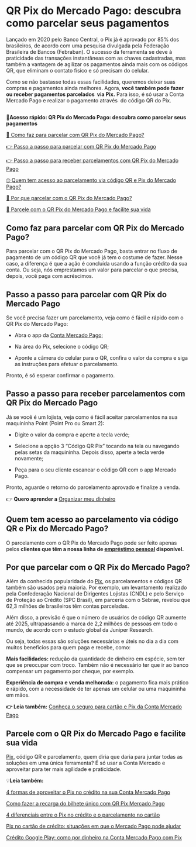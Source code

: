 # QR Pix do Mercado Pago: descubra como parcelar seus pagamentos

Lançado em 2020 pelo Banco Central, o Pix já é aprovado por 85% dos brasileiros, de acordo com uma pesquisa divulgada pela Federação Brasileira de Bancos (Febraban). O sucesso da ferramenta se deve à praticidade das transações instantâneas com as chaves cadastradas, mas também a vantagem de agilizar os pagamentos ainda mais com os códigos QR, que eliminam o contato físico e só precisam do celular.

Como se não bastasse todas essas facilidades, queremos deixar suas compras e pagamentos ainda melhores. Agora, **você também pode fazer ou receber pagamentos parcelados  via Pix.** Para isso, é só usar a Conta Mercado Pago e realizar o pagamento através  do código QR do Pix.

## 

**💙Acesso rápido: QR Pix do Mercado Pago: descubra como parcelar seus pagamentos**

[🤔 Como faz para parcelar com QR Pix do Mercado Pago?](#A)

[👉 Passo a passo para parcelar com QR Pix do Mercado Pago](#B)

[👉 Passo a passo para receber parcelamentos com QR Pix do Mercado Pago](#C)

[🙄 Quem tem acesso ao parcelamento via código QR e Pix do Mercado Pago?](#D)

[🙂 Por que parcelar com o QR Pix do Mercado Pago?](#E)

[💙 Parcele com o QR Pix do Mercado Pago e facilite sua vida](#F)

[](#)
## **Como faz para parcelar com QR Pix do Mercado Pago?**

Para parcelar com o QR Pix do Mercado Pago, basta entrar no fluxo de pagamento de um código QR que você já tem o costume de fazer. Nesse caso, a diferença é que a ação é concluída usando a função crédito da sua conta. Ou seja, nós emprestamos um valor para parcelar o que precisa, depois, você paga com acréscimos.

[](#)
## **Passo a passo para parcelar com QR Pix do Mercado Pago**

Se você precisa fazer um parcelamento, veja como é fácil e rápido com o QR Pix do Mercado Pago:

- Abra o app da [Conta Mercado Pago](https://meubolso.mercadopago.com.br/depositar-conta-mercado-pago);

- Na área do Pix, selecione o código QR;

- Aponte a câmera do celular para o QR, confira o valor da compra e siga as instruções para efetuar o parcelamento.

Pronto, é só esperar confirmar o pagamento.

[](#)
## **Passo a passo para receber parcelamentos com QR Pix do Mercado Pago**

Já se você é um lojista, veja como é fácil aceitar parcelamentos na sua maquininha Point (Point Pro ou Smart 2):

- Digite o valor da compra e aperte a tecla verde;

- Selecione a opção 3 “Código QR Pix” tocando na tela ou navegando pelas setas da maquininha. Depois disso, aperte a tecla verde novamente;

- Peça para o seu cliente escanear o código QR com o app Mercado Pago. 

Pronto, aguarde o retorno do parcelamento aprovado e finalize a venda.

👉 **Quero aprender a** [Organizar meu dinheiro](https://meubolso.mercadopago.com.br/metas-financeiras-com-o-mercado-pago)

[](#)
## **Quem tem acesso ao parcelamento via código QR e Pix do Mercado Pago?**

O parcelamento com o QR Pix do Mercado Pago pode ser feito apenas pelos **clientes que têm a nossa linha de [empréstimo pessoal](https://meubolso.mercadopago.com.br/emprestimo-pessoal) disponível.**

[](#)
## **Por que parcelar com o QR Pix do Mercado Pago?**

Além da conhecida popularidade do [Pix](https://meubolso.mercadopago.com.br/vantagens-pix-tudo-que-voce-precisa-saber), os parcelamentos e códigos QR também são usados pela maioria. Por exemplo, um levantamento realizado pela Confederação Nacional de Dirigentes Lojistas (CNDL) e pelo Serviço de Proteção ao Crédito (SPC Brasil), em parceria com o Sebrae, revelou que 62,3 milhões de brasileiros têm contas parceladas.

Além disso, a previsão é que o número de usuários de código QR aumente até 2025, ultrapassando a marca de 2,2 milhões de pessoas em todo o mundo, de acordo com o estudo global da Juniper Research.

Ou seja, todas essas são soluções necessárias e úteis no dia a dia com muitos benefícios para quem paga e recebe, como:

**Mais facilidades:** redução da quantidade de dinheiro em espécie, sem ter que se preocupar com troco. Também não é necessário ter que ir ao banco compensar um pagamento por cheque, por exemplo.

**Experiência de compra e venda melhorada:** o pagamento fica mais prático e rápido, com a necessidade de ter apenas um celular ou uma maquininha em mãos.

**👉 Leia também:** [Conheça o seguro para cartão e Pix da Conta Mercado Pago](https://meubolso.mercadopago.com.br/seguro-cartao-pix-mercado-pago)

[](#)
## **Parcele com o QR Pix do Mercado Pago e facilite sua vida**

[Pix](https://meubolso.mercadopago.com.br/pix-o-que-vem-por-ai), código QR e parcelamento, quem diria que daria para juntar todas as soluções em uma única ferramenta? É só usar a Conta Mercado e aproveitar para ter mais agilidade e praticidade.

💡**Leia também:**

[4 formas de aproveitar o Pix no crédito na sua Conta Mercado Pago](https://meubolso.mercadopago.com.br/pix-no-credito-mercado-pago)

[Como fazer a recarga do bilhete único com QR Pix Mercado Pago](https://meubolso.mercadopago.com.br/recarga-do-bilhete-unico-com-qr-pix-mercado-pago)

[4 diferenciais entre o Pix no crédito e o parcelamento no cartão](https://meubolso.mercadopago.com.br/pix-parcelado-vs-parcelamento-no-cartao-quais-as-diferencas)

[Pix no cartão de crédito: situações em que o Mercado Pago pode ajudar](https://meubolso.mercadopago.com.br/pix-no-credito-pix-parcelado-mercado-pago)

[Crédito Google Play: como por dinheiro na Conta Mercado Pago com Pix](https://meubolso.mercadopago.com.br/credito-google-play-como-colocar-dinheiro-na-conta-mercado-pago-atraves-do-pix)